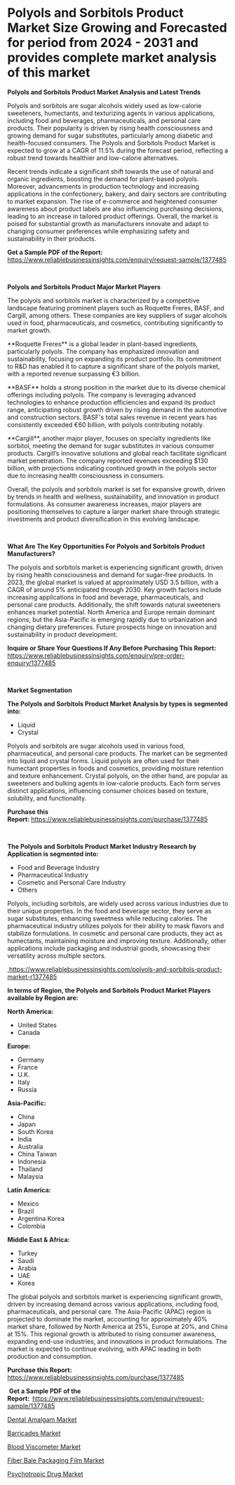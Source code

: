 <p><h1>Polyols and Sorbitols Product Market Size Growing and Forecasted for period from 2024 - 2031 and provides complete market analysis of this market</h1></p><p><strong>Polyols and Sorbitols Product Market Analysis and Latest Trends</strong></p>
<p><p>Polyols and sorbitols are sugar alcohols widely used as low-calorie sweeteners, humectants, and texturizing agents in various applications, including food and beverages, pharmaceuticals, and personal care products. Their popularity is driven by rising health consciousness and growing demand for sugar substitutes, particularly among diabetic and health-focused consumers. The Polyols and Sorbitols Product Market is expected to grow at a CAGR of 11.5% during the forecast period, reflecting a robust trend towards healthier and low-calorie alternatives.</p><p>Recent trends indicate a significant shift towards the use of natural and organic ingredients, boosting the demand for plant-based polyols. Moreover, advancements in production technology and increasing applications in the confectionery, bakery, and dairy sectors are contributing to market expansion. The rise of e-commerce and heightened consumer awareness about product labels are also influencing purchasing decisions, leading to an increase in tailored product offerings. Overall, the market is poised for substantial growth as manufacturers innovate and adapt to changing consumer preferences while emphasizing safety and sustainability in their products.</p></p>
<p><strong>Get a Sample PDF of the Report:&nbsp;</strong> <a href="https://www.reliablebusinessinsights.com/enquiry/request-sample/1377485?utm_campaign=39&utm_medium=2&utm_source=Github&utm_content=ia&utm_term=24102024&utm_id=polyols-and-sorbitols-product">https://www.reliablebusinessinsights.com/enquiry/request-sample/1377485</a></p>
<p>&nbsp;</p>
<p><strong>Polyols and Sorbitols Product Major Market Players</strong></p>
<p><p>The polyols and sorbitols market is characterized by a competitive landscape featuring prominent players such as Roquette Freres, BASF, and Cargill, among others. These companies are key suppliers of sugar alcohols used in food, pharmaceuticals, and cosmetics, contributing significantly to market growth.</p><p>**Roquette Freres** is a global leader in plant-based ingredients, particularly polyols. The company has emphasized innovation and sustainability, focusing on expanding its product portfolio. Its commitment to R&D has enabled it to capture a significant share of the polyols market, with a reported revenue surpassing €3 billion. </p><p>**BASF** holds a strong position in the market due to its diverse chemical offerings including polyols. The company is leveraging advanced technologies to enhance production efficiencies and expand its product range, anticipating robust growth driven by rising demand in the automotive and construction sectors. BASF's total sales revenue in recent years has consistently exceeded €60 billion, with polyols contributing notably.</p><p>**Cargill**, another major player, focuses on specialty ingredients like sorbitol, meeting the demand for sugar substitutes in various consumer products. Cargill’s innovative solutions and global reach facilitate significant market penetration. The company reported revenues exceeding $130 billion, with projections indicating continued growth in the polyols sector due to increasing health consciousness in consumers.</p><p>Overall, the polyols and sorbitols market is set for expansive growth, driven by trends in health and wellness, sustainability, and innovation in product formulations. As consumer awareness increases, major players are positioning themselves to capture a larger market share through strategic investments and product diversification in this evolving landscape.</p></p>
<p>&nbsp;</p>
<p><strong>What Are The Key Opportunities For Polyols and Sorbitols Product Manufacturers?</strong></p>
<p><p>The polyols and sorbitols market is experiencing significant growth, driven by rising health consciousness and demand for sugar-free products. In 2023, the global market is valued at approximately USD 3.5 billion, with a CAGR of around 5% anticipated through 2030. Key growth factors include increasing applications in food and beverage, pharmaceuticals, and personal care products. Additionally, the shift towards natural sweeteners enhances market potential. North America and Europe remain dominant regions, but the Asia-Pacific is emerging rapidly due to urbanization and changing dietary preferences. Future prospects hinge on innovation and sustainability in product development.</p></p>
<p><strong>Inquire or Share Your Questions If Any Before Purchasing This Report:</strong> <a href="https://www.reliablebusinessinsights.com/enquiry/pre-order-enquiry/1377485?utm_campaign=39&utm_medium=2&utm_source=Github&utm_content=ia&utm_term=24102024&utm_id=polyols-and-sorbitols-product">https://www.reliablebusinessinsights.com/enquiry/pre-order-enquiry/1377485</a></p>
<p>&nbsp;</p>
<p><strong>Market Segmentation</strong></p>
<p><strong>The Polyols and Sorbitols Product Market Analysis by types is segmented into:</strong></p>
<p><ul><li>Liquid</li><li>Crystal</li></ul></p>
<p><p>Polyols and sorbitols are sugar alcohols used in various food, pharmaceutical, and personal care products. The market can be segmented into liquid and crystal forms. Liquid polyols are often used for their humectant properties in foods and cosmetics, providing moisture retention and texture enhancement. Crystal polyols, on the other hand, are popular as sweeteners and bulking agents in low-calorie products. Each form serves distinct applications, influencing consumer choices based on texture, solubility, and functionality.</p></p>
<p><strong>Purchase this Report:&nbsp;</strong><a href="https://www.reliablebusinessinsights.com/purchase/1377485?utm_campaign=39&utm_medium=2&utm_source=Github&utm_content=ia&utm_term=24102024&utm_id=polyols-and-sorbitols-product">https://www.reliablebusinessinsights.com/purchase/1377485</a></p>
<p>&nbsp;</p>
<p><strong>The Polyols and Sorbitols Product Market Industry Research by Application is segmented into:</strong></p>
<p><ul><li>Food and Beverage Industry</li><li>Pharmaceutical Industry</li><li>Cosmetic and Personal Care Industry</li><li>Others</li></ul></p>
<p><p>Polyols, including sorbitols, are widely used across various industries due to their unique properties. In the food and beverage sector, they serve as sugar substitutes, enhancing sweetness while reducing calories. The pharmaceutical industry utilizes polyols for their ability to mask flavors and stabilize formulations. In cosmetic and personal care products, they act as humectants, maintaining moisture and improving texture. Additionally, other applications include packaging and industrial goods, showcasing their versatility across multiple sectors.</p></p>
<p><a href="https://www.reliablebusinessinsights.com/polyols-and-sorbitols-product-market-r1377485?utm_campaign=39&utm_medium=2&utm_source=Github&utm_content=ia&utm_term=24102024&utm_id=polyols-and-sorbitols-product">&nbsp;https://www.reliablebusinessinsights.com/polyols-and-sorbitols-product-market-r1377485</a></p>
<p><strong>In terms of Region, the Polyols and Sorbitols Product Market Players available by Region are:</strong></p>
<p>
    <p> <strong> North America: </strong>
        <ul>
            <li>United States</li>
            <li>Canada</li>
        </ul>
        </p> 
    <p> <strong> Europe: </strong>
        <ul>
            <li>Germany</li>
            <li>France</li>
            <li>U.K.</li>
            <li>Italy</li>
            <li>Russia</li>
        </ul>
        </p> 
    <p> <strong> Asia-Pacific: </strong>
        <ul>
            <li>China</li>
            <li>Japan</li>
            <li>South Korea</li>
            <li>India</li>
            <li>Australia</li>
            <li>China Taiwan</li>
            <li>Indonesia</li>
            <li>Thailand</li>
            <li>Malaysia</li>
        </ul>
        </p> 
    <p> <strong> Latin America: </strong>
        <ul>
            <li>Mexico</li>
            <li>Brazil</li>
            <li>Argentina Korea</li>
            <li>Colombia</li>
        </ul>
        </p> 
    <p> <strong> Middle East & Africa: </strong>
        <ul>
            <li>Turkey</li>
            <li>Saudi</li>
            <li>Arabia</li>
            <li>UAE</li>
            <li>Korea</li>
        </ul>
    </p>
    </p>
<p><p>The global polyols and sorbitols market is experiencing significant growth, driven by increasing demand across various applications, including food, pharmaceuticals, and personal care. The Asia-Pacific (APAC) region is projected to dominate the market, accounting for approximately 40% market share, followed by North America at 25%, Europe at 20%, and China at 15%. This regional growth is attributed to rising consumer awareness, expanding end-use industries, and innovations in product formulations. The market is expected to continue evolving, with APAC leading in both production and consumption.</p></p>
<p><strong>Purchase this Report: </strong><a href="https://www.reliablebusinessinsights.com/purchase/1377485?utm_campaign=39&utm_medium=2&utm_source=Github&utm_content=ia&utm_term=24102024&utm_id=polyols-and-sorbitols-product">https://www.reliablebusinessinsights.com/purchase/1377485</a></p>
<p>&nbsp;<strong>Get a Sample PDF of the Report:&nbsp;&nbsp;</strong><a href="https://www.reliablebusinessinsights.com/enquiry/request-sample/1377485?utm_campaign=39&utm_medium=2&utm_source=Github&utm_content=ia&utm_term=24102024&utm_id=polyols-and-sorbitols-product">https://www.reliablebusinessinsights.com/enquiry/request-sample/1377485</a></p>
<p><strong></strong></p>
<p><p><a href="https://www.linkedin.com/pulse/strategic-market-insights-navigating-global-dental-amalgam-zgrfc?utm_campaign=39&utm_medium=2&utm_source=Github&utm_content=ia&utm_term=24102024&utm_id=polyols-and-sorbitols-product">Dental Amalgam Market</a></p><p><a href="https://issuu.com/reportprime-2/docs/barricades-market-size-2030.pptx_c56f961f40422c?utm_campaign=39&utm_medium=2&utm_source=Github&utm_content=ia&utm_term=24102024&utm_id=polyols-and-sorbitols-product">Barricades Market</a></p><p><a href="https://www.linkedin.com/pulse/exploring-blood-viscometer-market-strategic-insights-growth-f6qzc?utm_campaign=39&utm_medium=2&utm_source=Github&utm_content=ia&utm_term=24102024&utm_id=polyols-and-sorbitols-product">Blood Viscometer Market</a></p><p><a href="https://github.com/ibbiechinotit/Market-Research-Report-List-1/blob/main/fiber-bale-packaging-film-market.md?utm_campaign=39&utm_medium=2&utm_source=Github&utm_content=ia&utm_term=24102024&utm_id=polyols-and-sorbitols-product">Fiber Bale Packaging Film Market</a></p><p><a href="https://github.com/elseludvikoh/Market-Research-Report-List-1/blob/main/psychotropic-drug-market.md?utm_campaign=39&utm_medium=2&utm_source=Github&utm_content=ia&utm_term=24102024&utm_id=polyols-and-sorbitols-product">Psychotropic Drug Market</a></p></p>